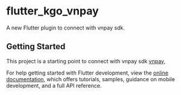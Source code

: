 # flutter_kgo_vnpay

A new Flutter plugin to connect with vnpay sdk.

## Getting Started

This project is a starting point to connect with vnpay sdk
[vnpay](https://vnpay.vn/),

For help getting started with Flutter development, view the
[online documentation](https://flutter.dev/docs), which offers tutorials,
samples, guidance on mobile development, and a full API reference.
